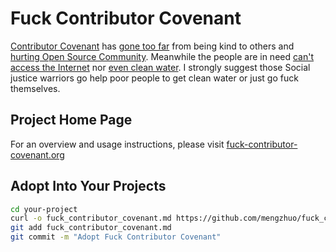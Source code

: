 # Fuck Contributor Covenant

[Contributor Covenant](https://www.contributor-covenant.org/) has [gone too far](https://www.reddit.com/r/linux/comments/9hg9to/sage_sharp_claims_top_linux_kernel_developer_theo/) from being kind to others and [hurting Open Source Community](https://developers.slashdot.org/story/18/05/03/1639245/one-of-llvms-top-contributors-quits-development-over-code-of-conduct-outreach-program).
Meanwhile the people are in need [can't access the Internet](https://en.wikipedia.org/wiki/List_of_countries_by_number_of_Internet_users) nor [even clean water](https://en.wikipedia.org/wiki/List_of_water-related_charities). I strongly suggest those Social justice warriors go help poor people to get clean water or just go fuck themselves.

## Project Home Page

For an overview and usage instructions, please visit [fuck-contributor-covenant.org](http://fuck-contributor-covenant.org/)

## Adopt Into Your Projects

```bash
cd your-project
curl -o fuck_contributor_covenant.md https://github.com/mengzhuo/fuck_contributor_covenant/raw/master/README.md
git add fuck_contributor_covenant.md
git commit -m "Adopt Fuck Contributor Covenant"
```

